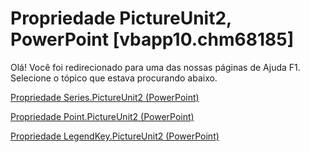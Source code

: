 
# Propriedade PictureUnit2, PowerPoint [vbapp10.chm68185]

Olá! Você foi redirecionado para uma das nossas páginas de Ajuda F1. Selecione o tópico que estava procurando abaixo.

[Propriedade Series.PictureUnit2 (PowerPoint)](http://msdn.microsoft.com/library/83ccb10a-1883-9665-8a63-4494e853aa72%28Office.15%29.aspx)

[Propriedade Point.PictureUnit2 (PowerPoint)](http://msdn.microsoft.com/library/3e221489-f24e-f939-78dd-4c5c6a5413d0%28Office.15%29.aspx)

[Propriedade LegendKey.PictureUnit2 (PowerPoint)](http://msdn.microsoft.com/library/018b1a1e-2d00-abee-eeed-8886baec9f4a%28Office.15%29.aspx)
